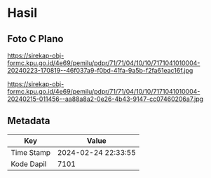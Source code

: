 # Hasil

## Foto C Plano

https://sirekap-obj-formc.kpu.go.id/4e69/pemilu/pdpr/71/71/04/10/10/7171041010004-20240223-170819--46f037a9-f0bd-41fa-9a5b-f2fa61eac16f.jpg

https://sirekap-obj-formc.kpu.go.id/4e69/pemilu/pdpr/71/71/04/10/10/7171041010004-20240215-011456--aa88a8a2-0e26-4b43-9147-cc07460206a7.jpg


## Metadata

| Key        | Value               |
| ---------- | ------------------- |
| Time Stamp | 2024-02-24 22:33:55 |
| Kode Dapil | 7101                |




